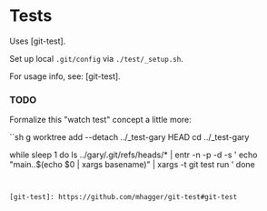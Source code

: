 # Tests

Uses [git-test].

Set up local `.git/config` via `./test/_setup.sh`.

For usage info, see: [git-test].

### TODO

Formalize this "watch test" concept a little more:

``sh
g worktree add --detach ../_test-gary HEAD
cd ../_test-gary

while sleep 1
do
  ls ../gary/.git/refs/heads/* | entr -n -p -d -s '
    echo "main..$(echo $0 | xargs basename)" | xargs -t git test run
  '
done
```


[git-test]: https://github.com/mhagger/git-test#git-test
